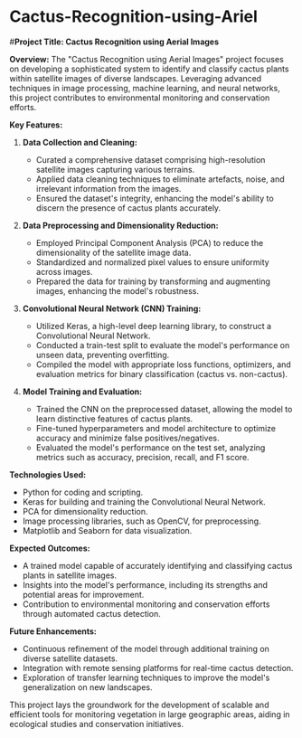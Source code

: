# Cactus-Recognition-using-Ariel

#**Project Title: Cactus Recognition using Aerial Images**

**Overview:**
The "Cactus Recognition using Aerial Images" project focuses on developing a sophisticated system to identify and classify cactus plants within satellite images of diverse landscapes. Leveraging advanced techniques in image processing, machine learning, and neural networks, this project contributes to environmental monitoring and conservation efforts.

**Key Features:**

1. **Data Collection and Cleaning:**
   - Curated a comprehensive dataset comprising high-resolution satellite images capturing various terrains.
   - Applied data cleaning techniques to eliminate artefacts, noise, and irrelevant information from the images.
   - Ensured the dataset's integrity, enhancing the model's ability to discern the presence of cactus plants accurately.

2. **Data Preprocessing and Dimensionality Reduction:**
   - Employed Principal Component Analysis (PCA) to reduce the dimensionality of the satellite image data.
   - Standardized and normalized pixel values to ensure uniformity across images.
   - Prepared the data for training by transforming and augmenting images, enhancing the model's robustness.

3. **Convolutional Neural Network (CNN) Training:**
   - Utilized Keras, a high-level deep learning library, to construct a Convolutional Neural Network.
   - Conducted a train-test split to evaluate the model's performance on unseen data, preventing overfitting.
   - Compiled the model with appropriate loss functions, optimizers, and evaluation metrics for binary classification (cactus vs. non-cactus).

4. **Model Training and Evaluation:**
   - Trained the CNN on the preprocessed dataset, allowing the model to learn distinctive features of cactus plants.
   - Fine-tuned hyperparameters and model architecture to optimize accuracy and minimize false positives/negatives.
   - Evaluated the model's performance on the test set, analyzing metrics such as accuracy, precision, recall, and F1 score.

**Technologies Used:**
- Python for coding and scripting.
- Keras for building and training the Convolutional Neural Network.
- PCA for dimensionality reduction.
- Image processing libraries, such as OpenCV, for preprocessing.
- Matplotlib and Seaborn for data visualization.

**Expected Outcomes:**
- A trained model capable of accurately identifying and classifying cactus plants in satellite images.
- Insights into the model's performance, including its strengths and potential areas for improvement.
- Contribution to environmental monitoring and conservation efforts through automated cactus detection.

**Future Enhancements:**
- Continuous refinement of the model through additional training on diverse satellite datasets.
- Integration with remote sensing platforms for real-time cactus detection.
- Exploration of transfer learning techniques to improve the model's generalization on new landscapes.

This project lays the groundwork for the development of scalable and efficient tools for monitoring vegetation in large geographic areas, aiding in ecological studies and conservation initiatives.
